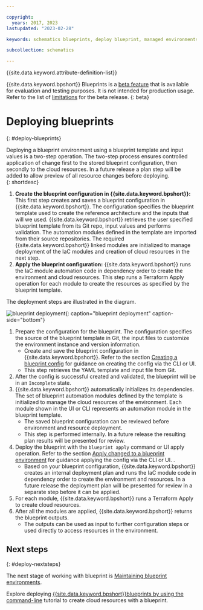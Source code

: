 ```yaml
---

copyright:
  years: 2017, 2023
lastupdated: "2023-02-28"

keywords: schematics blueprints, deploy blueprint, managed environments

subcollection: schematics

---
```


{{site.data.keyword.attribute-definition-list}}

{{site.data.keyword.bpshort}} Blueprints is a [beta feature](/docs/schematics?topic=schematics-bp-beta-limitations) that is available for evaluation and testing purposes. It is not intended for production usage. Refer to the list of [limitations](/docs/schematics?topic=schematics-bp-beta-limitations#sc-bp-beta-limitation) for the beta release.
{: beta}

# Deploying blueprints
{: #deploy-blueprints}

Deploying a blueprint environment using a blueprint template and input values is a two-step operation. The two-step process ensures controlled application of change first to the stored blueprint configuration, then secondly to the cloud resources. In a future release a plan step will be added to allow preview of all resource changes before deploying.  
{: shortdesc} 

1. **Create the blueprint configuration in {{site.data.keyword.bpshort}}:** This first step creates and saves a blueprint configuration in {{site.data.keyword.bpshort}}. The configuration specifies the blueprint template used to create the reference architecture and the inputs that will we used. {{site.data.keyword.bpshort}} retrieves the user specified blueprint template from its Git repo, input values and performs validation. The automation modules defined in the template are imported from their source repositories. The required {{site.data.keyword.bpshort}} linked modules are initialized to manage deployment of the IaC modules and creation of cloud resources in the next step.
2. **Apply the blueprint configuration:** {{site.data.keyword.bpshort}} runs the IaC module automation code in dependency order to create the environment and cloud resources. This step runs a Terraform Apply operation for each module to create the resources as specified by the blueprint template.      

The deployment steps are illustrated in the diagram.

![blueprint deployment](/images/new/sc-bp-deploy.svg){: caption="blueprint deployment" caption-side="bottom"}

1. Prepare the configuration for the blueprint. The configuration specifies the source of the blueprint template in Git, the input files to customize the environment instance and version information.  
    - Create and save the blueprint configuration in {{site.data.keyword.bpshort}}. Refer to the section [Creating a blueprint config](/docs/schematics?topic=schematics-create-blueprint-config) for guidance on creating the config via the CLI or UI.  
    - This step retrieves the YAML template and input file from Git. 
2. After the config is successful created and validated, the blueprint will be in an `Incomplete` state.  
3. {{site.data.keyword.bpshort}} automatically initializes its dependencies. The set of blueprint automation modules defined by the template is initialized to manage the cloud resources of the environment. Each module shown in the UI or CLI represents an automation module in the blueprint template.  
   - The saved blueprint configuration can be reviewed before environment and resource deployment. 
   - This step is performed internally. In a future release the resulting plan results will be presented for review.    
4. Deploy the blueprint with the `blueprint apply` command or UI apply operation. Refer to the section [Apply changed to a blueprint environment](/docs/schematics?topic=schematics-apply-blueprint) for guidance applying the config via the CLI or UI.  . 
    - Based on your blueprint configuration, {{site.data.keyword.bpshort}} creates an internal deployment plan and runs the IaC module code in dependency order to create the environment and resources. In a future release the deployment plan will be presented for review in a separate step before it can be applied. 
5. For each module, {{site.data.keyword.bpshort}} runs a Terraform Apply to create cloud resources. 
6. After all the modules are applied, {{site.data.keyword.bpshort}} returns the blueprint outputs. 
    - The outputs can be used as input to further configuration steps or used directly to access resources in the environment.   

## Next steps
{: #deploy-nextsteps}

The next stage of working with blueprint is [Maintaining blueprint environments](/docs/schematics?topic=schematics-update-op-blueprints).

Explore deploying [{{site.data.keyword.bpshort}}blueprints by using the command-line](/docs/schematics?topic=schematics-deploy-schematics-blueprint-cli) tutorial to create cloud resources with a blueprint.
